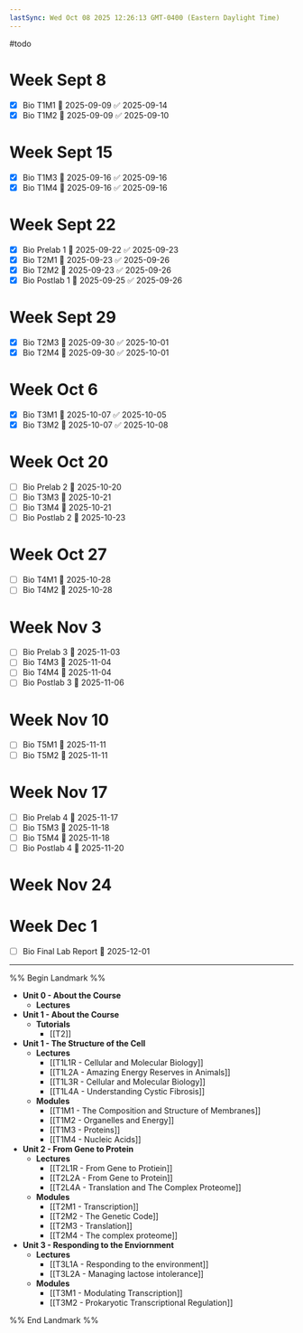 ```yaml
---
lastSync: Wed Oct 08 2025 12:26:13 GMT-0400 (Eastern Daylight Time)
---
```

#todo
# Week Sept 8
- [x] Bio T1M1 📅 2025-09-09 ✅ 2025-09-14
- [x] Bio T1M2 📅 2025-09-09 ✅ 2025-09-10
# Week Sept 15
- [x] Bio T1M3 📅 2025-09-16 ✅ 2025-09-16
- [x] Bio T1M4 📅 2025-09-16 ✅ 2025-09-16
# Week Sept 22
- [x] Bio Prelab 1 📅 2025-09-22 ✅ 2025-09-23
- [x] Bio T2M1 📅 2025-09-23 ✅ 2025-09-26
- [x] Bio T2M2 📅 2025-09-23 ✅ 2025-09-26
- [x] Bio Postlab 1 📅 2025-09-25 ✅ 2025-09-26
# Week Sept 29
- [x] Bio T2M3 📅 2025-09-30 ✅ 2025-10-01
- [x] Bio T2M4 📅 2025-09-30 ✅ 2025-10-01
# Week Oct 6
- [x] Bio T3M1 📅 2025-10-07 ✅ 2025-10-05
- [x] Bio T3M2 📅 2025-10-07 ✅ 2025-10-08
# Week Oct 20
- [ ] Bio Prelab 2 📅 2025-10-20
- [ ] Bio T3M3 📅 2025-10-21
- [ ] Bio T3M4 📅 2025-10-21
- [ ] Bio Postlab 2 📅 2025-10-23
# Week Oct 27
- [ ] Bio T4M1 📅 2025-10-28
- [ ] Bio T4M2 📅 2025-10-28
# Week Nov 3
- [ ] Bio Prelab 3 📅 2025-11-03
- [ ] Bio T4M3 📅 2025-11-04
- [ ] Bio T4M4 📅 2025-11-04
- [ ] Bio Postlab 3 📅 2025-11-06
# Week Nov 10
- [ ] Bio T5M1 📅 2025-11-11
- [ ] Bio T5M2 📅 2025-11-11
# Week Nov 17
- [ ] Bio Prelab 4 📅 2025-11-17
- [ ] Bio T5M3 📅 2025-11-18
- [ ] Bio T5M4 📅 2025-11-18
- [ ] Bio Postlab 4 📅 2025-11-20
# Week Nov 24
# Week Dec 1
- [ ] Bio Final Lab Report 📅 2025-12-01
---
%% Begin Landmark %%
- **Unit 0 - About the Course**
	- **Lectures**
- **Unit 1 - About the Course**
	- **Tutorials**
		- [[T2]]
- **Unit 1 - The Structure of the Cell**
	- **Lectures**
		- [[T1L1R - Cellular and Molecular Biology]]
		- [[T1L2A - Amazing Energy Reserves in Animals]]
		- [[T1L3R - Cellular and Molecular Biology]]
		- [[T1L4A - Understanding Cystic Fibrosis]]
	- **Modules**
		- [[T1M1 - The Composition and Structure of Membranes]]
		- [[T1M2 - Organelles and Energy]]
		- [[T1M3 - Proteins]]
		- [[T1M4 - Nucleic Acids]]
- **Unit 2 - From Gene to Protein**
	- **Lectures**
		- [[T2L1R - From Gene to Protiein]]
		- [[T2L2A - From Gene to Protein]]
		- [[T2L4A - Translation and The Complex Proteome]]
	- **Modules**
		- [[T2M1 - Transcription]]
		- [[T2M2 - The Genetic Code]]
		- [[T2M3 - Translation]]
		- [[T2M4 - The complex proteome]]
- **Unit 3 - Responding to the Enviornment**
	- **Lectures**
		- [[T3L1A - Responding to the environment]]
		- [[T3L2A - Managing lactose intolerance]]
	- **Modules**
		- [[T3M1 - Modulating Transcription]]
		- [[T3M2 - Prokaryotic Transcriptional Regulation]]

%% End Landmark %%